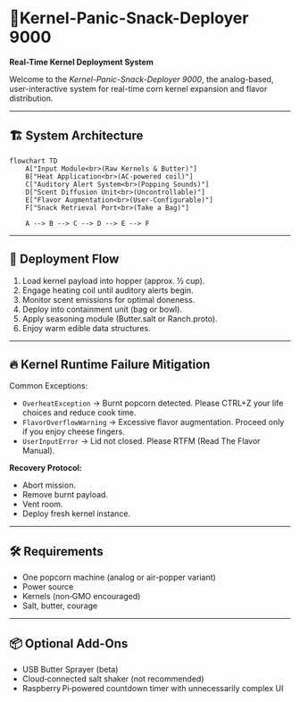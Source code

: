 # 🍿Kernel-Panic-Snack-Deployer 9000  
**Real-Time Kernel Deployment System**

Welcome to the *Kernel-Panic-Snack-Deployer 9000*, the analog-based, user-interactive system for real-time corn kernel expansion and flavor distribution.

---

## 🏗️ System Architecture

```mermaid
flowchart TD
    A["Input Module<br>(Raw Kernels & Butter)"]
    B["Heat Application<br>(AC-powered coil)"]
    C["Auditory Alert System<br>(Popping Sounds)"]
    D["Scent Diffusion Unit<br>(Uncontrollable)"]
    E["Flavor Augmentation<br>(User-Configurable)"]
    F["Snack Retrieval Port<br>(Take a Bag)"]
 
    A --> B --> C --> D --> E --> F
```

---

## 🚀 Deployment Flow

1. Load kernel payload into hopper (approx. ½ cup).  
2. Engage heating coil until auditory alerts begin.  
3. Monitor scent emissions for optimal doneness.  
4. Deploy into containment unit (bag or bowl).  
5. Apply seasoning module (Butter.salt or Ranch.proto).  
6. Enjoy warm edible data structures.

---

## 🔥 Kernel Runtime Failure Mitigation

Common Exceptions:
- `OverheatException` → Burnt popcorn detected. Please CTRL+Z your life choices and reduce cook time.  
- `FlavorOverflowWarning` → Excessive flavor augmentation. Proceed only if you enjoy cheese fingers.  
- `UserInputError` → Lid not closed. Please RTFM (Read The Flavor Manual).

**Recovery Protocol:**
- Abort mission.  
- Remove burnt payload.  
- Vent room.  
- Deploy fresh kernel instance.

---

## 🛠️ Requirements

- One popcorn machine (analog or air-popper variant)  
- Power source  
- Kernels (non‑GMO encouraged)  
- Salt, butter, courage

---

## 📦 Optional Add-Ons

- USB Butter Sprayer (beta)  
- Cloud‑connected salt shaker (not recommended)  
- Raspberry Pi‑powered countdown timer with unnecessarily complex UI
